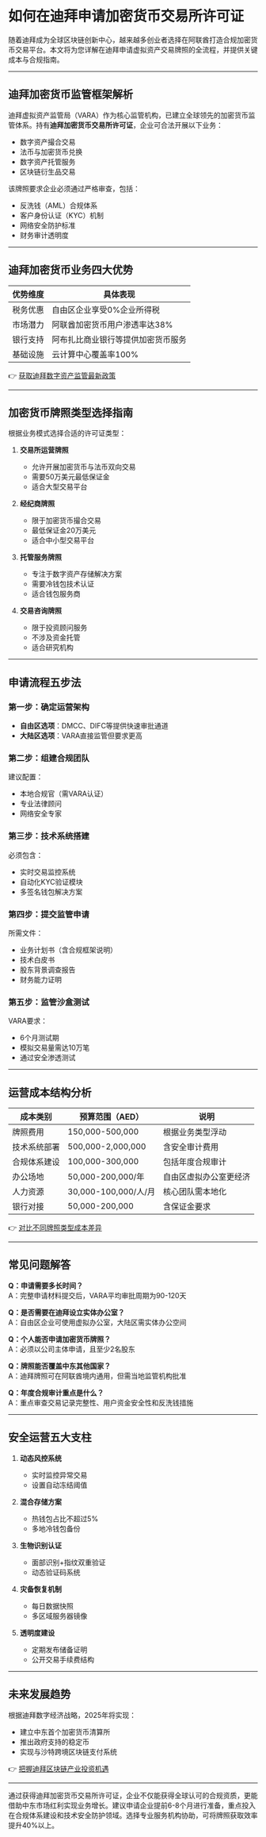 # 如何在迪拜申请加密货币交易所许可证

随着迪拜成为全球区块链创新中心，越来越多创业者选择在阿联酋打造合规加密货币交易平台。本文将为您详解在迪拜申请虚拟资产交易牌照的全流程，并提供关键成本与合规指南。

---

## 迪拜加密货币监管框架解析

迪拜虚拟资产监管局（VARA）作为核心监管机构，已建立全球领先的加密货币监管体系。持有**迪拜加密货币交易所许可证**，企业可合法开展以下业务：
- 数字资产撮合交易
- 法币与加密货币兑换
- 数字资产托管服务
- 区块链衍生品交易

该牌照要求企业必须通过严格审查，包括：
- 反洗钱（AML）合规体系
- 客户身份认证（KYC）机制
- 网络安全防护标准
- 财务审计透明度

---

## 迪拜加密货币业务四大优势

| 优势维度        | 具体表现                          |
|-----------------|-----------------------------------|
| 税务优惠        | 自由区企业享受0%企业所得税        |
| 市场潜力        | 阿联酋加密货币用户渗透率达38%     |
| 银行支持        | 阿布扎比商业银行等提供加密货币服务|
| 基础设施        | 云计算中心覆盖率100%              |

👉 [获取迪拜数字资产监管最新政策](https://bit.ly/okx_welcome)

---

## 加密货币牌照类型选择指南

根据业务模式选择合适的许可证类型：

1. **交易所运营牌照**
   - 允许开展加密货币与法币双向交易
   - 需要50万美元最低保证金
   - 适合大型交易平台

2. **经纪商牌照**
   - 限于加密货币撮合交易
   - 最低保证金20万美元
   - 适合中小型交易平台

3. **托管服务牌照**
   - 专注于数字资产存储解决方案
   - 需要冷钱包技术认证
   - 适合钱包服务商

4. **交易咨询牌照**
   - 限于投资顾问服务
   - 不涉及资金托管
   - 适合研究机构

---

## 申请流程五步法

### 第一步：确定运营架构
- **自由区选项**：DMCC、DIFC等提供快速审批通道
- **大陆区选项**：VARA直接监管但要求更高

### 第二步：组建合规团队
建议配置：
- 本地合规官（需VARA认证）
- 专业法律顾问
- 网络安全专家

### 第三步：技术系统搭建
必须包含：
- 实时交易监控系统
- 自动化KYC验证模块
- 多签名钱包解决方案

### 第四步：提交监管申请
所需文件：
- 业务计划书（含合规框架说明）
- 技术白皮书
- 股东背景调查报告
- 财务能力证明

### 第五步：监管沙盒测试
VARA要求：
- 6个月测试期
- 模拟交易量需达10万笔
- 通过安全渗透测试

---

## 运营成本结构分析

| 成本类别         | 预算范围（AED）       | 说明                          |
|------------------|-----------------------|-------------------------------|
| 牌照费用         | 150,000-500,000       | 根据业务类型浮动              |
| 技术系统部署     | 500,000-2,000,000     | 含安全审计费用                |
| 合规体系建设     | 100,000-300,000       | 包括年度合规审计              |
| 办公场地         | 50,000-200,000/年     | 自由区虚拟办公室更经济        |
| 人力资源         | 30,000-100,000/人/月  | 核心团队需本地化              |
| 银行对接         | 50,000-200,000        | 含保证金要求                  |

👉 [对比不同牌照类型成本差异](https://bit.ly/okx_welcome)

---

## 常见问题解答

**Q：申请需要多长时间？**  
A：完整申请材料提交后，VARA平均审批周期为90-120天

**Q：是否需要在迪拜设立实体办公室？**  
A：自由区企业可使用虚拟办公室，大陆区需实体办公空间

**Q：个人能否申请加密货币牌照？**  
A：必须以公司主体申请，且至少2名股东

**Q：牌照能否覆盖中东其他国家？**  
A：迪拜牌照可在阿联酋境内通用，但需当地监管机构批准

**Q：年度合规审计重点是什么？**  
A：重点审查交易记录完整性、用户资金安全性和反洗钱措施

---

## 安全运营五大支柱

1. **动态风控系统**
   - 实时监控异常交易
   - 设置自动冻结阈值

2. **混合存储方案**
   - 热钱包占比不超过5%
   - 多地冷钱包备份

3. **生物识别认证**
   - 面部识别+指纹双重验证
   - 动态验证码系统

4. **灾备恢复机制**
   - 每日数据快照
   - 多区域服务器镜像

5. **透明度建设**
   - 定期发布储备证明
   - 公开交易手续费结构

---

## 未来发展趋势

根据迪拜数字经济战略，2025年将实现：
- 建立中东首个加密货币清算所
- 推出政府支持的稳定币
- 实现与沙特跨境区块链支付系统

👉 [把握迪拜区块链产业投资机遇](https://bit.ly/okx_welcome)

---

通过获得迪拜加密货币交易所许可证，企业不仅能获得全球认可的合规资质，更能借助中东市场红利实现业务增长。建议申请企业提前6-8个月进行准备，重点投入在合规体系建设和技术安全防护领域。选择专业服务机构协助，可将牌照获取效率提升40%以上。